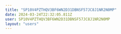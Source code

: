 ```yaml
---
title: "SP10V4PZTHQV3BF6WN2D31DBNSF57JC8J1NR2N0MP"
date: 2024-03-24T22:32:05.811Z
user: SP10V4PZTHQV3BF6WN2D31DBNSF57JC8J1NR2N0MP
layout: "users"
---
```

    